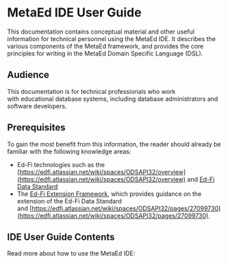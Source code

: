 # MetaEd IDE User Guide

This documentation contains conceptual material and other useful information for
technical personnel using the MetaEd IDE. It describes the various components of
the MetaEd framework, and provides the core principles for writing in the MetaEd
Domain Specific Language (DSL).

## Audience

This documentation is for technical professionals who work
with educational database systems, including database administrators and
software developers.

## Prerequisites

To gain the most benefit from this information, the reader should already be
familiar with the following knowledge areas:

* Ed-Fi technologies such as the
    [https://edfi.atlassian.net/wiki/spaces/ODSAPI32/overview](https://edfi.atlassian.net/wiki/spaces/ODSAPI32/overview)
    and [Ed-Fi Data Standard](https://edfi.atlassian.net/wiki/spaces/EFDS31)
* The [Ed-Fi Extension
    Framework](https://edfi.atlassian.net/wiki/spaces/EFDS31/pages/23855253/Ed-Fi+Extension+Framework),
    which provides guidance on the extension of the Ed-Fi Data Standard
    and [https://edfi.atlassian.net/wiki/spaces/ODSAPI32/pages/27099730](https://edfi.atlassian.net/wiki/spaces/ODSAPI32/pages/27099730).

## IDE User Guide Contents

Read more about how to use the MetaEd IDE:

[//]: # (TODO: Add links to the following topics)
<!-- MetaEd IDE - Core Concepts
MetaEd IDE - Creating and Maintaining Your Extension
MetaEd IDE - Correcting Language Warnings and Errors
MetaEd IDE - Using the Generated Artifacts
MetaEd IDE - Common Problems and Troubleshooting
MetaEd IDE - Upgrading to MetaEd 4.x -->
